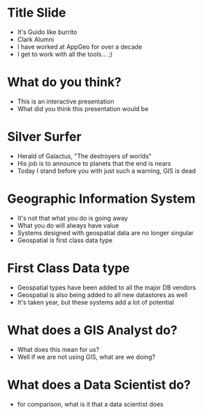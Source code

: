 # Title Slide

-   It's Guido like burrito
-   Clark Alumni
-   I have worked at AppGeo for over a decade
-   I get to work with all the tools... ;)

# What do you think?

-   This is an interactive presentation
-   What did you think this presentation would be

# Silver Surfer

-   Herald of Galactus, "The destroyers of worlds"
-   His job is to announce to planets that the end is nears
-   Today I stand before you with just such a warning, GIS is dead

# Geographic Information System

-   It's not that what you do is going away
-   What you do will always have value
-   Systems designed with geospatial data are no longer singular
-   Geospatial is first class data type

# First Class Data type

-   Geospatial types have been added to all the major DB vendors
-   Geospatial is also being added to all new datastores as well
-   It's taken year, but these systems add a lot of potential

# What does a GIS Analyst do?

-   What does this mean for us?
-   Well if we are not using GIS, what are we doing?

# What does a Data Scientist do?

- for comparison, what is it that a data scientist does
